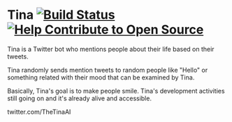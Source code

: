 # Tina [![Build Status](https://travis-ci.org/salihciftci/Tina.svg?branch=master)](https://travis-ci.org/salihciftci/Tina) [![Help Contribute to Open Source](https://www.codetriage.com/salihciftci/tina/badges/users.svg)](https://www.codetriage.com/salihciftci/tina)

Tina is a Twitter bot who mentions people about their life based on their tweets.

Tina randomly sends mention tweets to random people like "Hello" or something related with their mood that can be examined by Tina.

Basically, Tina's goal is to make people smile. Tina's development activities still going on and it's already alive and accessible.

twitter.com/TheTinaAI
